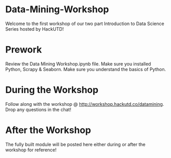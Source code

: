 # Data-Mining-Workshop
Welcome to the first workshop of our two part Introduction to Data Science Series hosted by HackUTD!

# Prework
Review the Data Mining Workshop.ipynb file. Make sure you installed Python, Scrapy & Seaborn. Make sure you understand the basics of Python.

# During the Workshop
Follow along with the workshop @ http://workshop.hackutd.co/datamining. Drop any questions in the chat!

# After the Workshop
The fully built module will be posted here either during or after the workshop for reference!
